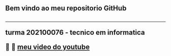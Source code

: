 <h2> Bem vindo ao meu repositorio GitHub<h2>
  <hr>
  turma 202100076 - tecnico em informatica
  
  👏 👏
  [meu video do youtube](https://www.youtube.com/watch?v=Sg5-B90fHOI)

<!--
**parizotto97/parizotto97** is a ✨ _special_ ✨ repository because its `README.md` (this file) appears on your GitHub profile.

Here are some ideas to get you started:

- 🔭 I’m currently working on ...
- 🌱 I’m currently learning ...
- 👯 I’m looking to collaborate on ...
- 🤔 I’m looking for help with ...
- 💬 Ask me about ...
- 📫 How to reach me: ...
- 😄 Pronouns: ...
- ⚡ Fun fact: ...
-->
